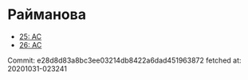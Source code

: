 # Райманова
- [25: AC](25.md)
- [26: AC](26.md)

Commit: e28d8d83a8bc3ee03214db8422a6dad451963872
 fetched at: 20201031-023241
